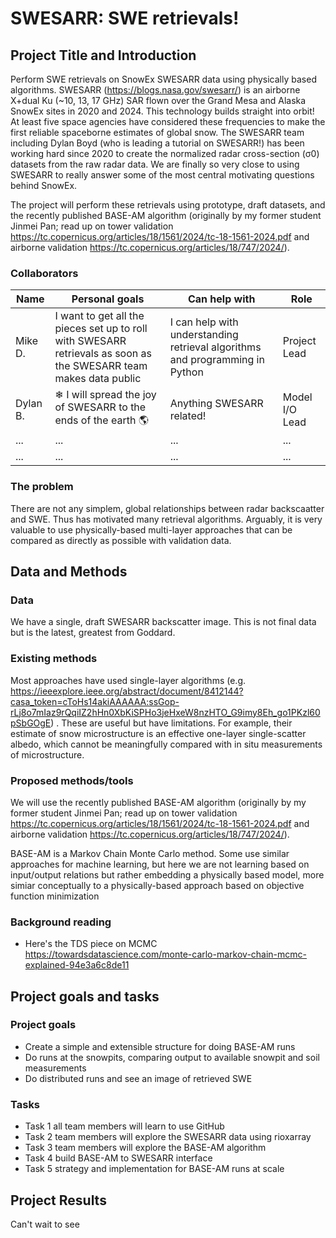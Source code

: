 # SWESARR: SWE retrievals!

## Project Title and Introduction

Perform SWE retrievals on SnowEx SWESARR data using physically based algorithms. SWESARR (https://blogs.nasa.gov/swesarr/) is an airborne X+dual Ku (~10, 13, 17 GHz) SAR flown over the Grand Mesa and Alaska SnowEx sites in 2020 and 2024. This technology builds straight into orbit! At least five space agencies have considered these frequencies to make the first reliable spaceborne estimates of global snow. The SWESARR team including Dylan Boyd (who is leading a tutorial on SWESARR!) has been working hard since 2020 to create the normalized radar cross-section (σ0) datasets from the raw radar data. We are finally so very close to using SWESARR to really answer some of the most central motivating questions behind SnowEx.

The project will perform these retrievals using prototype, draft datasets, and the recently published BASE-AM algorithm (originally by my former student Jinmei Pan; read up on tower validation https://tc.copernicus.org/articles/18/1561/2024/tc-18-1561-2024.pdf and airborne validation https://tc.copernicus.org/articles/18/747/2024/).

### Collaborators

| Name | Personal goals | Can help with | Role |
| ------------- | ------------- | ------------- | ------------- |
| Mike D. | I want to get all the pieces set up to roll with SWESARR retrievals as soon as the SWESARR team makes data public| I can help with understanding retrieval algorithms and programming in Python  | Project Lead |
| Dylan B. | ❄ I will spread the joy of SWESARR to the ends of the earth 🌎 | Anything SWESARR related! | Model I/O Lead |
| ... | ... | ... | ... |
| ... | ... | ... | ... |

### The problem

There are not any simplem, global relationships between radar backscaatter and SWE. Thus has motivated many retrieval algorithms. Arguably, it is very valuable to use physically-based multi-layer approaches that can be compared as directly as possible with validation data. 

## Data and Methods

### Data

We have a single, draft SWESARR backscatter image. This is not final data but is the latest, greatest from Goddard.

### Existing methods

Most approaches have used single-layer algorithms (e.g. https://ieeexplore.ieee.org/abstract/document/8412144?casa_token=cToHs14akiAAAAAA:ssGop-rLj8o7mIaz9rQqiIZ2hHn0XbKiSPHo3jeHxeW8nzHTO_G9imy8Eh_go1PKzl60pSbGOgE) . These are useful but have limitations. For example, their estimate of snow microstructure is an effective one-layer single-scatter albedo, which cannot be meaningfully compared with in situ measurements of microstructure.

### Proposed methods/tools

We will use the recently published BASE-AM algorithm (originally by my former student Jinmei Pan; read up on tower validation https://tc.copernicus.org/articles/18/1561/2024/tc-18-1561-2024.pdf and airborne validation https://tc.copernicus.org/articles/18/747/2024/).

BASE-AM is a Markov Chain Monte Carlo method. Some use similar approaches for machine learning, but here we are not learning based on input/output relations but rather embedding a physically based model, more simiar conceptually to a physically-based approach based on objective function minimization

### Background reading

* Here's the TDS piece on MCMC https://towardsdatascience.com/monte-carlo-markov-chain-mcmc-explained-94e3a6c8de11


## Project goals and tasks

### Project goals

* Create a simple and extensible structure for doing BASE-AM runs
* Do runs at the snowpits, comparing output to available snowpit and soil measurements
* Do distributed runs and see an image of retrieved SWE

### Tasks

* Task 1 all team members will learn to use GitHub
* Task 2 team members will explore the SWESARR data using rioxarray
* Task 3 team members will explore the BASE-AM algorithm
* Task 4 build BASE-AM to SWESARR interface
* Task 5 strategy and implementation for BASE-AM runs at scale

## Project Results

Can't wait to see
